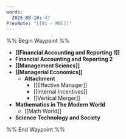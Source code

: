 ```yaml
---
words:
  2025-08-10: 47
PrevNote: "[[01 - MOC]]"
---
```


%% Begin Waypoint %%
- **[[Financial Accounting and Reporting 1]]**
- **Financial Accounting and Reporting 2**
- **[[Management Sciencs]]**
- **[[Managerial Economics]]**
	- **Attachment**
		- [[Effective Manager]]
		- [[Internal Incentives]]
		- [[Vertical Merger]]
- **Mathematics in The Modern World**
	- [[Math World]]
- **Science Technology and Society**

%% End Waypoint %%